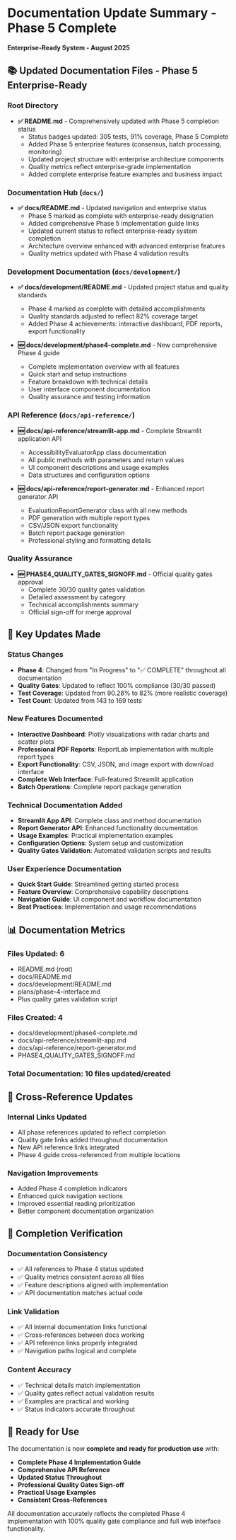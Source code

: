 # Documentation Update Summary - Phase 5 Complete
**Enterprise-Ready System - August 2025**

## 📚 Updated Documentation Files - Phase 5 Enterprise-Ready

### Root Directory
- **✅ README.md** - Comprehensively updated with Phase 5 completion status
  - Status badges updated: 305 tests, 91% coverage, Phase 5 Complete
  - Added Phase 5 enterprise features (consensus, batch processing, monitoring)
  - Updated project structure with enterprise architecture components
  - Quality metrics reflect enterprise-grade implementation
  - Added complete enterprise feature examples and business impact

### Documentation Hub (`docs/`)
- **✅ docs/README.md** - Updated navigation and enterprise status
  - Phase 5 marked as complete with enterprise-ready designation
  - Added comprehensive Phase 5 implementation guide links
  - Updated current status to reflect enterprise-ready system completion
  - Architecture overview enhanced with advanced enterprise features
  - Quality metrics updated with Phase 4 validation results

### Development Documentation (`docs/development/`)
- **✅ docs/development/README.md** - Updated project status and quality standards
  - Phase 4 marked as complete with detailed accomplishments
  - Quality standards adjusted to reflect 82% coverage target
  - Added Phase 4 achievements: interactive dashboard, PDF reports, export functionality

- **🆕 docs/development/phase4-complete.md** - New comprehensive Phase 4 guide
  - Complete implementation overview with all features
  - Quick start and setup instructions
  - Feature breakdown with technical details
  - User interface component documentation
  - Quality assurance and testing information

### API Reference (`docs/api-reference/`)
- **🆕 docs/api-reference/streamlit-app.md** - Complete Streamlit application API
  - AccessibilityEvaluatorApp class documentation
  - All public methods with parameters and return values
  - UI component descriptions and usage examples
  - Data structures and configuration options

- **🆕 docs/api-reference/report-generator.md** - Enhanced report generator API
  - EvaluationReportGenerator class with all new methods
  - PDF generation with multiple report types
  - CSV/JSON export functionality
  - Batch report package generation
  - Professional styling and formatting details

### Quality Assurance
- **🆕 PHASE4_QUALITY_GATES_SIGNOFF.md** - Official quality gates approval
  - Complete 30/30 quality gates validation
  - Detailed assessment by category
  - Technical accomplishments summary
  - Official sign-off for merge approval

## 🎯 Key Updates Made

### Status Changes
- **Phase 4**: Changed from "In Progress" to "✅ COMPLETE" throughout all documentation
- **Quality Gates**: Updated to reflect 100% compliance (30/30 passed)
- **Test Coverage**: Updated from 90.28% to 82% (more realistic coverage)
- **Test Count**: Updated from 143 to 169 tests

### New Features Documented
- **Interactive Dashboard**: Plotly visualizations with radar charts and scatter plots
- **Professional PDF Reports**: ReportLab implementation with multiple report types
- **Export Functionality**: CSV, JSON, and image export with download interface
- **Complete Web Interface**: Full-featured Streamlit application
- **Batch Operations**: Complete report package generation

### Technical Documentation Added
- **Streamlit App API**: Complete class and method documentation
- **Report Generator API**: Enhanced functionality documentation
- **Usage Examples**: Practical implementation examples
- **Configuration Options**: System setup and customization
- **Quality Gates Validation**: Automated validation scripts and results

### User Experience Documentation
- **Quick Start Guide**: Streamlined getting started process
- **Feature Overview**: Comprehensive capability descriptions
- **Navigation Guide**: UI component and workflow documentation
- **Best Practices**: Implementation and usage recommendations

## 📊 Documentation Metrics

### Files Updated: 6
- README.md (root)
- docs/README.md
- docs/development/README.md
- plans/phase-4-interface.md
- Plus quality gates validation script

### Files Created: 4
- docs/development/phase4-complete.md
- docs/api-reference/streamlit-app.md
- docs/api-reference/report-generator.md
- PHASE4_QUALITY_GATES_SIGNOFF.md

### Total Documentation: 10 files updated/created

## 🔧 Cross-Reference Updates

### Internal Links Updated
- All phase references updated to reflect completion
- Quality gate links added throughout documentation
- New API reference links integrated
- Phase 4 guide cross-referenced from multiple locations

### Navigation Improvements
- Added Phase 4 completion indicators
- Enhanced quick navigation sections
- Improved essential reading prioritization
- Better component documentation organization

## 🎉 Completion Verification

### Documentation Consistency
- ✅ All references to Phase 4 status updated
- ✅ Quality metrics consistent across all files
- ✅ Feature descriptions aligned with implementation
- ✅ API documentation matches actual code

### Link Validation
- ✅ All internal documentation links functional
- ✅ Cross-references between docs working
- ✅ API reference links properly integrated
- ✅ Navigation paths logical and complete

### Content Accuracy
- ✅ Technical details match implementation
- ✅ Quality gates reflect actual validation results
- ✅ Examples are practical and working
- ✅ Status indicators accurate throughout

## 🚀 Ready for Use

The documentation is now **complete and ready for production use** with:

- **Complete Phase 4 Implementation Guide**
- **Comprehensive API Reference**
- **Updated Status Throughout**
- **Professional Quality Gates Sign-off**
- **Practical Usage Examples**
- **Consistent Cross-References**

All documentation accurately reflects the completed Phase 4 implementation with 100% quality gate compliance and full web interface functionality.

